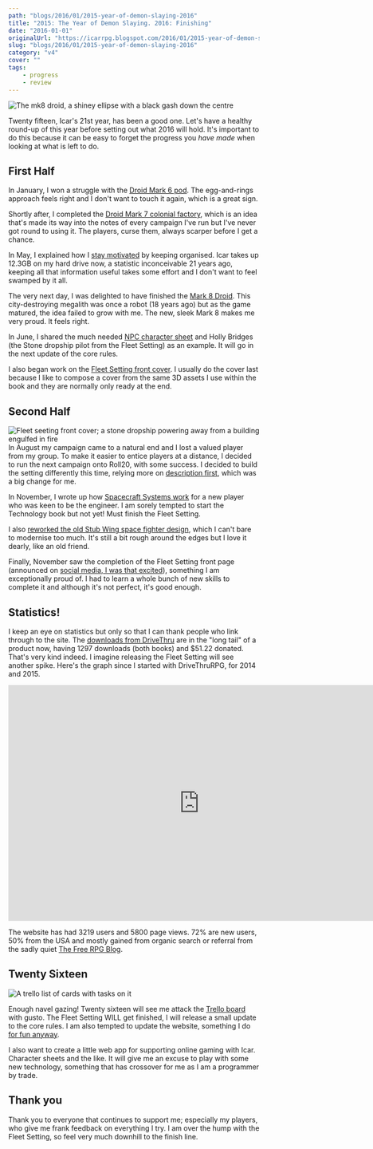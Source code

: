 ```yaml
---
path: "blogs/2016/01/2015-year-of-demon-slaying-2016"
title: "2015: The Year of Demon Slaying. 2016: Finishing"
date: "2016-01-01"
originalUrl: "https://icarrpg.blogspot.com/2016/01/2015-year-of-demon-slaying-2016.html"
slug: "blogs/2016/01/2015-year-of-demon-slaying-2016"
category: "v4"
cover: ""
tags:
    - progress
    - review
---
```

![The mk8 droid, a shiney ellipse with a black gash down the centre](./images/mk8.jpg)

Twenty fifteen, Icar's 21st year, has been a good one. Let's have a healthy round-up of this year before setting out what 2016 will hold. It's important to do this because it can be easy to forget the progress you *have made* when looking at what is left to do.  

## First Half

In January, I won a struggle with the [Droid Mark 6 pod](../2015-01-06-droid-mk-6-pod-complete). The egg-and-rings approach feels right and I don't want to touch it again, which is a great sign.   

Shortly after, I completed the [Droid Mark 7 colonial factory](../2015-01-15-droid-mk7-colonial-factory-turned), which is an idea that's made its way into the notes of every campaign I've run but I've never got round to using it. The players, curse them, always scarper before I get a chance.  

In May, I explained how I [stay motivated](../2015-05-04-fleet-setting-progress-report-and-how-i) by keeping organised. Icar takes up 12.3GB on my hard drive now, a statistic inconceivable 21 years ago, keeping all that information useful takes some effort and I don't want to feel swamped by it all.  

The very next day, I was delighted to have finished the [Mark 8 Droid](../2015-05-05-quite-unexpected-surprise-droid-mk8). This city-destroying megalith was once a robot (18 years ago) but as the game matured, the idea failed to grow with me. The new, sleek Mark 8 makes me very proud. It feels right.  

In June, I shared the much needed [NPC character sheet](../2015-06-03-new-download-npc-character-sheet) and Holly Bridges (the Stone dropship pilot from the Fleet Setting) as an example. It will go in the next update of the core rules.  

I also began work on the [Fleet Setting front cover](../2015-06-22-work-in-progress-fleet-setting-front). I usually do the cover last because I like to compose a cover from the same 3D assets I use within the book and they are normally only ready at the end.  

## Second Half

![Fleet seeting front cover; a stone dropship powering away from a building engulfed in fire](./images/fleet-setting.jpg)In August my campaign came to a natural end and I lost a valued player from my group. To make it easier to entice players at a distance, I decided to run the next campaign onto Roll20, with some success. I decided to build the setting differently this time, relying more on [description first](../2015-08-17-text-first-new-way-to-fill-in-campaign), which was a big change for me.  

In November, I wrote up how [Spacecraft Systems work](../2015-11-01-spacecraft-systems) for a new player who was keen to be the engineer. I am sorely tempted to start the Technology book but not yet! Must finish the Fleet Setting.  

I also [reworked the old Stub Wing space fighter design](../2015-11-22-the-fleet-stub-wing-i-first-drew-it-at), which I can't bare to modernise too much. It's still a bit rough around the edges but I love it dearly, like an old friend.  

Finally, November saw the completion of the Fleet Setting front page (announced on [social media, I was that excited](https://www.facebook.com/icarrpg)), something I am exceptionally proud of. I had to learn a whole bunch of new skills to complete it and although it's not perfect, it's good enough.  

## Statistics!

I keep an eye on statistics but only so that I can thank people who link through to the site. The [downloads from DriveThru](http://www.drivethrurpg.com/browse.php?manufacturers_id=7130) are in the "long tail" of a product now, having 1297 downloads (both books) and $51.22 donated. That's very kind indeed. I imagine releasing the Fleet Setting will see another spike. Here's the graph since I started with DriveThruRPG, for 2014 and 2015.  

<iframe width="766" height="473" seamless="" frameborder="0" scrolling="no" src="https://docs.google.com/spreadsheets/d/1pGq0PNMEFhC98VBFGhbgBfubFvCJXzpTecY_0RYQnvs/pubchart?oid=1381679484&format=interactive"></iframe>  

The website has had 3219 users and 5800 page views. 72% are new users, 50% from the USA and mostly gained from organic search or referral from the sadly quiet [The Free RPG Blog](http://www.thefreerpgblog.com). 

## Twenty Sixteen

![A trello list of cards with tasks on it](./images/2015-review-trello.jpg)

Enough navel gazing! Twenty sixteen will see me attack the [Trello board](https://trello.com/b/46BJhlX1/icar-the-sci-fi-rpg-www-icar-co-uk) with gusto. The Fleet Setting WILL get finished, I will release a small update to the core rules. I am also tempted to update the website, something I do [for fun anyway](http://www.icar.co.uk/archive/pagehistory.php).  

I also want to create a little web app for supporting online gaming with Icar. Character sheets and the like. It will give me an excuse to play with some new technology, something that has crossover for me as I am a programmer by trade.  

## Thank you

Thank you to everyone that continues to support me; especially my players, who give me frank feedback on everything I try. I am over the hump with the Fleet Setting, so feel very much downhill to the finish line.